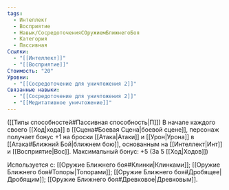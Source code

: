 ```yaml
---
tags:
  - Интеллект
  - Восприятие
  - Навык/СосредоточенияСОружиемБлижнегоБоя
  - Категория
  - Пассивная
Ссылки:
  - "[[Интеллект]]"
  - "[[Восприятие]]"
Стоимость: "20"
Уровни:
  - "[[Сосредоточение для уничтожения 2]]"
Связанные навыки:
  - "[[Сосредоточение для уничтожения 2]]"
  - "[[Медитативное уничтожение]]"
---
```

([[Типы способностей#Пассивная способность|П]]) В начале каждого своего [[Ход|хода]] в [[Сцена#Боевая Сцена|боевой сцене]], персонаж получает бонус +1 на броски [[Атака|Атаки]] и [[Урон|Урона]] в [[Атака#Ближний Бой|ближнем бою]], основанным на [[Интеллект|Инт]] и [[Восприятие|Вос]]. 
Максимальный бонус: +5 (За 5 [[Ход|Ходов]])

Используется с: [[Оружие Ближнего боя#Клинки|Клинками]]; [[Оружие Ближнего боя#Топоры|Топорами]]; [[Оружие Ближнего боя#Дробящее|Дробящим]]; [[Оружие Ближнего боя#Древковое|Древковым]].


